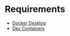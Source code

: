 # Requirements

* [Docker Desktop](https://www.docker.com/products/docker-desktop/)
* [Dev Containers](https://marketplace.visualstudio.com/items?itemName=ms-vscode-remote.remote-containers)